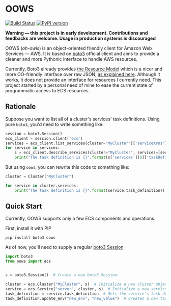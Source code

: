 # OOWS

[![Build Status](https://travis-ci.org/fbidu/oows.svg?branch=master)](https://travis-ci.org/fbidu/oows) [![PyPI version](https://badge.fury.io/py/OOWS.svg)](https://badge.fury.io/py/OOWS)

**Warning — this project is in early development. Contributions and feedbacks are welcome. Usage in production systems is discouraged**

OOWS (_oh-owls_) is an object-oriented friendly client for Amazon Web Services — AWS. It is based on [boto3](https://github.com/boto/boto3) official client and aims to provide a cleaner and more Pythonic interface to handle AWS resources.

Currently, Boto3 already provides [the Resource Model](https://boto3.readthedocs.io/en/latest/reference/core/resources.html) which is a nicer and more OO-friendly interface over raw JSON, [as explained here](https://github.com/boto/boto3/issues/112#issuecomment-100377492). Although it works, it does not provide an interface for resources I currently need. This project started by a personal need of mine to ease the current state of programmatic access to ECS resources.

## Rationale

Suppose you want to list all of a cluster's services' task definitions. Using pure `boto3`, you'd need to write something like:

```python
session = boto3.Session()
ecs_client = session.client('ecs')
services = ecs_client.list_services(cluster="MyCluster")['serviceArns']
for service in services:
    s = ecs_client.describe_services(cluster="MyCluster", services=[service])
    print("The task definition is {}".format(s['services'][0]['taskDefinition']))
```

But using `oows`, you can rewrite this code to something like:

```python
cluster = Cluster("MyCluster")

for service in cluster.services:
    print("The task definition is {}".format(service.task_definition))
```

## Quick Start

Currently, OOWS supports only a few ECS components and operations.

First, install it with PIP

`pip install boto3 oows`

As of now, you'll need to supply a regular [boto3 Session](https://boto3.readthedocs.io/en/latest/reference/core/session.html)

```python
import boto3
from oows import ecs


s = boto3.Session()  # Create a new boto3 Session.

cluster = ecs.Cluster("MyCluster", s)  # Initialize a new cluster object
service = ecs.Service("server", cluster, s)  # Initialize a new service object
task_definition = service.task_definition  # Gets the service's task definition
task_definition.update_env("new_env", "new_value")  # Creates a new task definition with updated env
```
